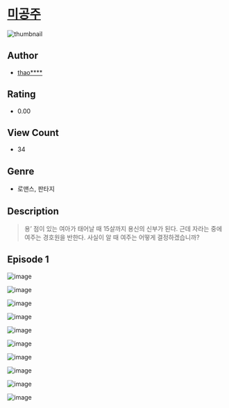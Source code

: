 # [미공주](https://comic.naver.com/challenge/list?titleId=810982)
![thumbnail](https://image-comic.pstatic.net/user_contents_data/challenge_comic/2023/05/25/upload_7365413122962765670_480x623.jpeg)

## Author
- [thao****](https://comic.naver.com/artistTitle?id=367145)

## Rating
- 0.00

## View Count
- 34

## Genre
- 로맨스, 판타지

## Description
> 용’ 점이 있는 여아가 태어날 때 15살까지 용신의 신부가 된다. 근데 자라는 중에 여주는 경호원을 반한다. 사실이 알 때 여주는 어떻게 결정하겠습니까?


## Episode 1
![image](https://image-comic.pstatic.net/user_contents_data/challenge_comic/2023/05/25/367145/upload_3847589438148718649.jpeg)

![image](https://image-comic.pstatic.net/user_contents_data/challenge_comic/2023/05/25/367145/upload_3906644193949790258.jpeg)

![image](https://image-comic.pstatic.net/user_contents_data/challenge_comic/2023/05/25/367145/upload_3834868101463291186.jpeg)

![image](https://image-comic.pstatic.net/user_contents_data/challenge_comic/2023/05/25/367145/upload_3487531462565572708.jpeg)

![image](https://image-comic.pstatic.net/user_contents_data/challenge_comic/2023/05/25/367145/upload_4064046100333540912.jpeg)

![image](https://image-comic.pstatic.net/user_contents_data/challenge_comic/2023/05/25/367145/upload_3617060328345843769.jpeg)

![image](https://image-comic.pstatic.net/user_contents_data/challenge_comic/2023/05/25/367145/upload_3689681988340429157.jpeg)

![image](https://image-comic.pstatic.net/user_contents_data/challenge_comic/2023/05/25/367145/upload_3977633281778725688.jpeg)

![image](https://image-comic.pstatic.net/user_contents_data/challenge_comic/2023/05/25/367145/upload_7220735191061508452.jpeg)

![image](https://image-comic.pstatic.net/user_contents_data/challenge_comic/2023/05/25/367145/upload_3631136478118424676.jpeg)
